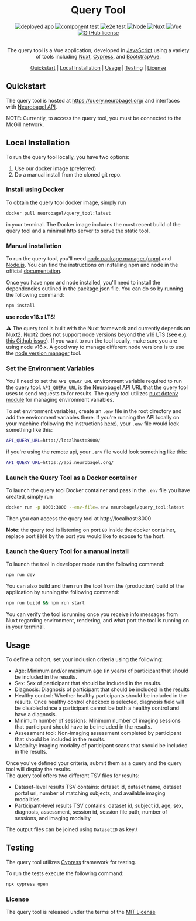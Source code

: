 <div align="center">

# Query Tool

    
<div>
    <a href="https://github.com/neurobagel/query-tool/actions/workflows/pages/pages-build-deployment">
        <img src="https://img.shields.io/website?down_color=CD5C5C&down_message=down&label=deployed%20app&style=flat-square&up_color=B0C4DE&up_message=live&url=https%3A%2F%2Fquery.neurobagel.org%2F" alt="deployed app">
    </a>
    <a href="https://github.com/neurobagel/query-tool/actions/workflows/component-test.yaml">
        <img src="https://img.shields.io/github/actions/workflow/status/neurobagel/query-tool/component-test.yaml?color=BDB76B&label=component test&style=flat-square" alt="component test">
    </a>
    <a href="https://github.com/neurobagel/query-tool/actions/workflows/e2e-test.yaml">
        <img src="https://img.shields.io/github/actions/workflow/status/neurobagel/query-tool/e2e-test.yaml?color=8FBC8F&label=e2e test&style=flat-square" alt="e2e test">
    </a>
    <a href="https://nodejs.org/en//">
        <img src="https://img.shields.io/badge/node-16.14-CD5C5C?style=flat-square" alt="Node">
    <a href="https://nuxtjs.org/">
        <img src="https://img.shields.io/badge/nuxt-2.15-F0FFF0?style=flat-square" alt="Nuxt">
    </a>
    <a href="https://vuejs.org/">
        <img src="https://img.shields.io/badge/vue-2.17-D8BFD8?style=flat-square" alt="Vue">
    </a>
    <a href="LICENSE">
        <img src="https://img.shields.io/github/license/neurobagel/query-tool?color=4682B4&style=flat-square" alt="GitHub license">
    </a>
</div>
<br>

The query tool is a Vue application, developed in [JavaScript](https://www.javascript.com/) using a variety of tools including [Nuxt](https://nuxtjs.org/), [Cypress](https://www.cypress.io/), and [BootstrapVue](https://bootstrap-vue.org/docs).

[Quickstart](#quickstart) |
[Local Installation](#local-installation) |
[Usage](#usage) |
[Testing](#testing) |
[License](#license)

</div>

## Quickstart

The query tool is hosted at https://query.neurobagel.org/ and interfaces with [Neurobagel API](https://api.neurobagel.org/docs).

NOTE: Currently, to access the query tool, you must be connected to the McGill network.

## Local Installation
To run the query tool locally, you have two options:

1. Use our docker image (preferred)
2. Do a manual install from the cloned git repo.
### Install using Docker
To obtain the query tool docker image, simply run 

```bash
docker pull neurobagel/query_tool:latest
```

in your terminal. The Docker image includes the most recent build of the 
query tool and a minimal http server to serve the static tool.

### Manual installation

To run the query tool, you'll need [node package manager (npm)](https://www.npmjs.com/) and [Node.js](https://nodejs.org/en/).
You can find the instructions on installing npm and node in the official [documentation](https://docs.npmjs.com/downloading-and-installing-node-js-and-npm).

Once you have npm and node installed, you'll need to install the dependencies outlined in the package.json file.
You can do so by running the following command:

```bash
npm install
```

**use node v16.x LTS**!

:warning: 
The query tool is built with the Nuxt framework and currently depends on Nuxt2. 
Nuxt2 does not support node versions beyond the v16 LTS (see e.g. [this Github issue](https://github.com/nuxt/nuxt/issues/10844)).
If you want to run the tool locally, make sure you are using node v16.x.
A good way to manage different node versions is to use the [node version manager](https://github.com/nvm-sh/nvm) tool.

### Set the Environment Variables

You'll need to set the `API_QUERY_URL` environment variable required to run the query tool. `API_QUERY_URL` is the [Neurobagel API](https://github.com/neurobagel/api) URL that the query tool uses to send requests to for results. The query tool utilizes [nuxt dotenv module](https://github.com/nuxt-community/dotenv-module) for managing environment variables. 

To set environment variables, create an `.env` file in the root directory and add the environment variables there. If you're running the API locally on your machine (following the instructions [here](https://github.com/neurobagel/api#local-installation)), your `.env` file would look something like this:

```bash
API_QUERY_URL=http://localhost:8000/
```

if you're using the remote api, your `.env` file would look something like this:

```bash
API_QUERY_URL=https://api.neurobagel.org/
```


### Launch the Query Tool as a Docker container
To launch the query tool Docker container and pass in the `.env` file you have created, simply run

```bash
docker run -p 8000:3000 --env-file=.env neurobagel/query_tool:latest
```

Then you can access the query tool at http://localhost:8000

**Note**: the query tool is listening on port `80` inside the docker container,
replace port `8000` by the port you would like to expose to the host.

### Launch the Query Tool for a manual install

To launch the tool in developer mode run the following command:

```bash
npm run dev
```

You can also build and then run the tool from the (production) build of the application by running the following command:

```bash
npm run build && npm run start
```

You can verify the tool is running once you receive info messages from Nuxt regarding environment, rendering, and what port the tool is running on in your terminal.

## Usage

To define a cohort, set your inclusion criteria using the following:

- Age: Minimum and/or maximum age (in years) of participant that should be included in the results.
- Sex: Sex of participant that should be included in the results.
- Diagnosis: Diagnosis of participant that should be included in the results
- Healthy control: Whether healthy participants should be included in the results. Once healthy control checkbox is selected, diagnosis field will be disabled since a participant cannot be both a healthy control and have a diagnosis.
- Minimum number of sessions: Minimum number of imaging sessions that participant should have to be included in the results.
- Assessment tool: Non-imaging assessment completed by participant that should be included in the results.
- Modality: Imaging modality of participant scans that should be included in the results.


Once you've defined your criteria, submit them as a query and the query tool will display the results.\
The query tool offers two different TSV files for results:
- Dataset-level results TSV contains: dataset id, dataset name, dataset portal uri, number of matching subjects, and available imaging modalities
- Participant-level results TSV contains: dataset id, subject id, age, sex, diagnosis, assessment, session id, session file path, number of sessions, and imaging modality

The output files can be joined using `DatasetID` as key.\

## Testing

The query tool utilizes [Cypress](https://www.cypress.io/) framework for testing.

To run the tests execute the following command:

```bash
npx cypress open
```

### License

The query tool is released under the terms of the [MIT License](LICENSE)